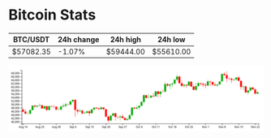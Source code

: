 # Bitcoin Stats

BTC/USDT|24h change|24h high|24h low|
|---|---|---|---|
|$57082.35|-1.07%|$59444.00|$55610.00|

<img src="./chart.svg">
